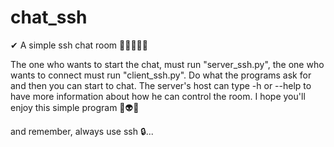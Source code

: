 # chat_ssh
✔ A simple ssh chat room 👩‍💻🚀🔑📡

The one who wants to start the chat, must run "server_ssh.py", the one who wants to connect must run "client_ssh.py". Do what the programs ask for and then you can start to chat. The server's host can type -h or --help to have more information about how he can control the room. I hope you'll enjoy this simple program 👾👽🌵

and remember, always use ssh 🔒...
